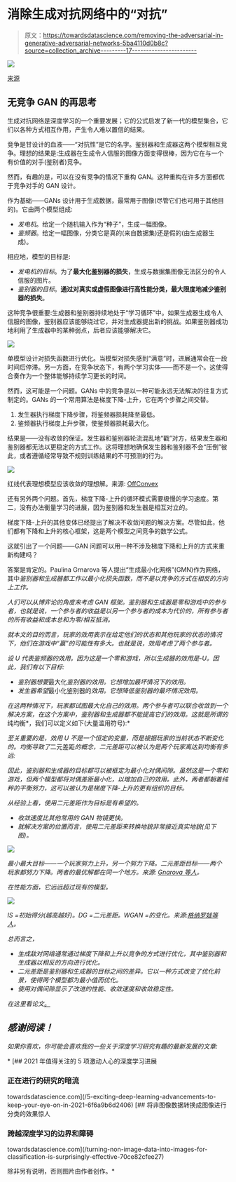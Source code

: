 # 消除生成对抗网络中的“对抗”

> 原文：<https://towardsdatascience.com/removing-the-adversarial-in-generative-adversarial-networks-5ba4110d0b8c?source=collection_archive---------17----------------------->

![](img/0d3da623f4b1b0cb855cff15a6e0b74e.png)

[来源](https://unsplash.com/photos/nAjil1z3eLk)

## 无竞争 GAN 的再思考

生成对抗网络是深度学习的一个重要发展；它的公式启发了新一代的模型集合，它们以各种方式相互作用，产生令人难以置信的结果。

竞争是甘设计的血液——“对抗性”是它的名字。鉴别器和生成器这两个模型相互竞争。理想的结果是:生成器在生成令人信服的图像方面变得很棒，因为它在与一个有价值的对手(鉴别者)竞争。

然而，有趣的是，可以在没有竞争的情况下重构 GAN。这种重构在许多方面都优于竞争对手的 GAN 设计。

作为基础——GANs 设计用于生成数据，最常用于图像(尽管它们也可用于其他目的)。它由两个模型组成:

*   *发电机*。给定一个随机输入作为“种子”，生成一幅图像。
*   *鉴频器*。给定一幅图像，分类它是真的(来自数据集)还是假的(由生成器生成)。

相应地，模型的目标是:

*   *发电机的目标*。为了**最大化鉴别器的损失**，生成与数据集图像无法区分的令人信服的图片。
*   *鉴别器的目标*。**通过对真实或虚假图像进行高性能分类，最大限度地减少鉴别器的损失**。

这种竞争很重要:生成器和鉴别器持续地处于“学习循环”中。如果生成器生成令人信服的图像，鉴别器应该能够绕过它，并对生成器提出新的挑战。如果鉴别器成功地利用了生成器中的某种弱点，后者应该能够解决它。

![](img/183b0c1093eb902ba9c09e680b510d89.png)

单模型设计对损失函数进行优化。当模型对损失感到“满意”时，进展通常会在一段时间后停滞。另一方面，在竞争状态下，有两个学习实体——而不是一个。这使得合奏作为一个整体能够持续学习更长的时间。

然而，这可能是一个问题。GANs 中的竞争是以一种可能永远无法解决的往复方式制定的。GANs 的一个常用算法是梯度下降-上升，它在两个步骤之间交替。

1.  发生器执行梯度下降步骤，将鉴频器损耗降至最低。
2.  鉴频器执行梯度上升步骤，使鉴频器损耗最大化。

结果是——没有收敛的保证。发生器和鉴别器轮流混乱地“戳”对方，结果发生器和鉴别器都无法以更稳定的方式工作。这将理想地确保发生器和鉴别器不会“压倒”彼此，或者遵循经常导致不规则训练结果的不可预测的行为。

![](img/63449bb89c28c543719569d6947eda5d.png)

红线代表理想模型应该收敛的理想解。来源: [OffConvex](http://www.offconvex.org/assets/GDA_spiral_2.gif)

还有另外两个问题。首先，梯度下降-上升的循环模式需要极慢的学习速度。第二，没有办法衡量学习的进展，因为鉴别器和发生器是相互对立的。

梯度下降-上升的其他变体已经提出了解决不收敛问题的解决方案。尽管如此，他们都有下降和上升的核心框架，这是两个模型之间竞争的数学公式。

这就引出了一个问题——GAN 问题可以用一种不涉及梯度下降和上升的方式来重新构建吗？

答案是肯定的。Paulina Grnarova 等人提出“生成最小化网络”(GMN)作为网络，其中*鉴别器和生成器都工作以最小化损失函数，而不是以竞争的方式在相反的方向上工作。*

*人们可以从博弈论的角度来考虑 GAN 框架。鉴别器和生成器是零和游戏中的参与者，也就是说，一个参与者的收益是以另一个参与者的成本为代价的，所有参与者的所有收益和成本总和为零/相互抵消。*

*就本文的目的而言，玩家的效用表示在给定他们的状态和其他玩家的状态的情况下，他们在游戏中“赢”的可能性有多大。也就是说，效用考虑了两个参与者。*

*设 *U* 代表鉴频器的效用。因为这是一个零和游戏，所以生成器的效用是-*U*。因此，我们有以下目标:*

*   *鉴别器想要*最大化*鉴别器的效用。它想增加最坏情况下的效用。*
*   *发生器希望*最小化鉴别器的*效用。它想降低鉴别器的最坏情况效用。*

*在这两种情况下，玩家都试图最大化自己的效用。两个参与者可以联合收敛到一个解决方案，在这个方案中，鉴别器和生成器都不能提高它们的效用。这就是所谓的*纯均衡*，我们可以定义如下(大量滥用符号):*

*至关重要的是，效用 *U* 不是一个恒定的变量，而是根据玩家的当前状态不断变化的。均衡导致了*二元差距*的概念，二元差距可以被认为是两个玩家离达到均衡有多远:*

*因此，鉴别器和生成器的目标都可以被框定为最小化对偶间隙。虽然这是一个零和游戏，但两个模型都将对偶差距最小化，以增加自己的效用。此外，两者都朝着纯粹的平衡努力，这可以被认为是梯度下降-上升的更有组织的目标。*

*从经验上看，使用二元差距作为目标是有希望的。*

*   *收敛速度比其他常用的 GAN 物镜更快。*
*   *就解决方案的位置而言，使用二元差距来转换地貌非常接近真实地貌(见下图)。*

*![](img/2cf7a4c3df79d292955cbbee117f3938.png)*

*最小最大目标——一个玩家努力上升，另一个努力下降。二元差距目标——两个玩家都努力下降。两者的最优解都在同一个地方。来源: [Gnarova 等人](https://arxiv.org/pdf/2103.12685.pdf)。*

*在性能方面，它远远超过现有的模型。*

*![](img/80e9959d8075af17907d6c5bfc6afb84.png)*

*IS =初始得分(越高越好)。DG =二元差距。WGAN =的变化。来源:[格纳罗娃等人](https://arxiv.org/pdf/2103.12685.pdf)。*

*总而言之，*

*   *生成敌对网络通常通过梯度下降和上升以竞争的方式进行优化，其中鉴别器和生成器以相反的方向进行优化。*
*   *二元差距是鉴别器和生成器的目标之间的差异。它以一种方式改变了优化前景，使得两个模型都为最小值而优化。*
*   *使用对偶间隙显示了改进的性能、收敛速度和收敛稳定性。*

*在这里看论文[。](https://arxiv.org/pdf/2103.12685.pdf)*

## *感谢阅读！*

*如果你喜欢，你可能会喜欢我的一些关于深度学习研究有趣的最新发展的文章:*

*[](/5-exciting-deep-learning-advancements-to-keep-your-eye-on-in-2021-6f6a9b6d2406) [## 2021 年值得关注的 5 项激动人心的深度学习进展

### 正在进行的研究的暗流

towardsdatascience.com](/5-exciting-deep-learning-advancements-to-keep-your-eye-on-in-2021-6f6a9b6d2406) [](/turning-non-image-data-into-images-for-classification-is-surprisingly-effective-70ce82cfee27) [## 将非图像数据转换成图像进行分类的效果惊人

### 跨越深度学习的边界和障碍

towardsdatascience.com](/turning-non-image-data-into-images-for-classification-is-surprisingly-effective-70ce82cfee27) 

除非另有说明，否则图片由作者创作。*